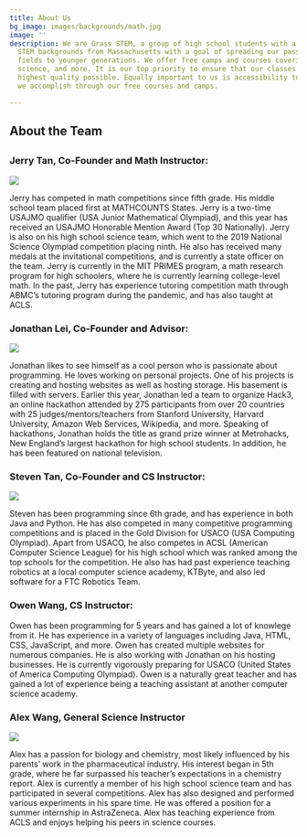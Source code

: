 ```yaml
---
title: About Us
bg_image: images/backgrounds/math.jpg
image: ''
description: We are Grass STEM, a group of high school students with a variety of
  STEM backgrounds from Massachusetts with a goal of spreading our passion for STEM
  fields to younger generations. We offer free camps and courses covering math, computer
  science, and more. It is our top priority to ensure that our classes are of the
  highest quality possible. Equally important to us is accessibility to all, which
  we accomplish through our free courses and camps.

---
```

## About the Team

## 

### Jerry Tan, Co-Founder and Math Instructor:

![](/images/teachers/jerrytan.jpg)

Jerry has competed in math competitions since fifth grade. His middle school team placed first at MATHCOUNTS States. Jerry is a two-time USAJMO qualifier (USA Junior Mathematical Olympiad), and this year has received an USAJMO Honorable Mention Award (Top 30 Nationally). Jerry is also on his high school science team, which went to the 2019 National Science Olympiad competition placing ninth. He also has received many medals at the invitational competitions, and is currently a state officer on the team. Jerry is currently in the MIT PRIMES program, a math research program for high schoolers, where he is currently learning college-level math. In the past, Jerry has experience tutoring competition math through ABMC’s tutoring program during the pandemic, and has also taught at ACLS.

### Jonathan Lei, Co-Founder and Advisor:

![](/images/teachers/teacher-1.jpg)

Jonathan likes to see himself as a cool person who is passionate about programming. He loves working on personal projects. One of his projects is creating and hosting websites as well as hosting storage. His basement is filled with servers. Earlier this year, Jonathan led a team to organize Hack3, an online hackathon attended by 275 participants from over 20 countries with 25 judges/mentors/teachers from Stanford University, Harvard University, Amazon Web Services, Wikipedia, and more. Speaking of hackathons, Jonathan holds the title as grand prize winner at Metrohacks, New England’s largest hackathon for high school students. In addition, he has been featured on national television.

### Steven Tan, Co-Founder and CS Instructor:

![](/images/teachers/steventan.jpg)

Steven has been programming since 6th grade, and has experience in both Java and Python. He has also competed in many competitive programming competitions and is placed in the Gold Division for USACO (USA Computing Olympiad). Apart from USACO, he also competes in ACSL (American Computer Science League) for his high school which was ranked among the top schools for the competition. He also has had past experience teaching robotics at a local computer science academy, KTByte, and also led software for a FTC Robotics Team.

### Owen Wang, CS Instructor:

<!-- TODO: Add Owen's picture -->

Owen has been programming for 5 years and has gained a lot of knowlege from it. He has experience in a variety of languages including Java, HTML, CSS, JavaScript, and more. Owen has created multiple websites for numerous companies. He is also working with Jonathan on his hosting businesses. He is currently vigorously preparing for USACO (United States of America Computing Olympiad). Owen is a naturally great teacher and has gained a lot of experience being a teaching assistant at another computer science academy.


### Alex Wang, General Science Instructor

![](/images/teachers/alex_wang.jpg)

Alex has a passion for biology and chemistry, most likely influenced by his parents’ work in the pharmaceutical industry. His interest began in 5th grade, where he far surpassed his teacher’s expectations in a chemistry report. Alex is currently a member of his high school science team and has participated in several competitions. Alex has also designed and performed various experiments in his spare time. He was offered a position for a summer internship in AstraZeneca. Alex has teaching experience from ACLS and enjoys helping his peers in science courses.

